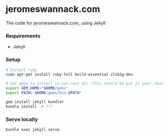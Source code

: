 # jeromeswannack.com

The code for jeromeswannack.com, using Jekyll

### Requirements

* Jekyll

### Setup

```bash
# Install ruby
sudo apt-get install ruby-full build-essential zlib1g-dev

# Set gems to install in non-root dir (this should be put in your .bashrc)
export GEM_HOME="$HOME/gems"
export PATH="$HOME/gems/bin:$PATH"

gem install jekyll bundler
bundle install  # ???
```

### Serve locally 

```bash
bundle exec jekyll serve
```